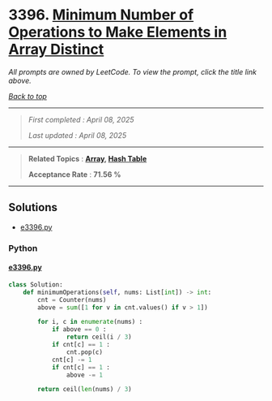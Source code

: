 # 3396. [Minimum Number of Operations to Make Elements in Array Distinct](<https://leetcode.com/problems/minimum-number-of-operations-to-make-elements-in-array-distinct>)

*All prompts are owned by LeetCode. To view the prompt, click the title link above.*

*[Back to top](<../README.md>)*

------

> *First completed : April 08, 2025*
>
> *Last updated : April 08, 2025*

------

> **Related Topics** : **[Array](<by_topic/Array.md>), [Hash Table](<by_topic/Hash Table.md>)**
>
> **Acceptance Rate** : **71.56 %**

------

## Solutions

- [e3396.py](<../my-submissions/e3396.py>)
### Python
#### [e3396.py](<../my-submissions/e3396.py>)
```Python
class Solution:
    def minimumOperations(self, nums: List[int]) -> int:
        cnt = Counter(nums)
        above = sum([1 for v in cnt.values() if v > 1])

        for i, c in enumerate(nums) :
            if above == 0 :
                return ceil(i / 3)
            if cnt[c] == 1 :
                cnt.pop(c)
            cnt[c] -= 1
            if cnt[c] == 1 :
                above -= 1

        return ceil(len(nums) / 3)
```


